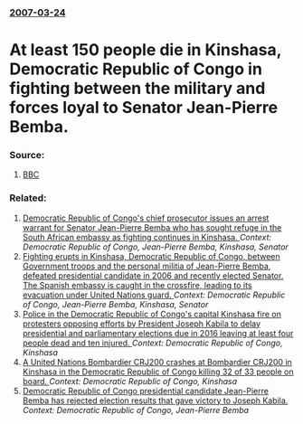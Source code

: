 ### [2007-03-24](/news/2007/03/24/index.md)

#  At least 150 people die in Kinshasa, Democratic Republic of Congo in fighting between the military and forces loyal to Senator Jean-Pierre Bemba. 




### Source:

1. [BBC](http://news.bbc.co.uk/2/hi/africa/6492283.stm)

### Related:

1. [ Democratic Republic of Congo's chief prosecutor issues an arrest warrant for Senator Jean-Pierre Bemba who has sought refuge in the South African embassy as fighting continues in Kinshasa. ](/news/2007/03/23/democratic-republic-of-congo-s-chief-prosecutor-issues-an-arrest-warrant-for-senator-jean-pierre-bemba-who-has-sought-refuge-in-the-south-a.md) _Context: Democratic Republic of Congo, Jean-Pierre Bemba, Kinshasa, Senator_
2. [ Fighting erupts in Kinshasa, Democratic Republic of Congo, between Government troops and the personal militia of Jean-Pierre Bemba, defeated presidential candidate in 2006 and recently elected Senator. The Spanish embassy is caught in the crossfire, leading to its evacuation under United Nations guard. ](/news/2007/03/22/fighting-erupts-in-kinshasa-democratic-republic-of-congo-between-government-troops-and-the-personal-militia-of-jean-pierre-bemba-defeate.md) _Context: Democratic Republic of Congo, Jean-Pierre Bemba, Kinshasa, Senator_
3. [Police in the Democratic Republic of Congo's capital Kinshasa fire on protesters opposing efforts by President Joseph Kabila to delay presidential and parliamentary elections due in 2016 leaving at least four people dead and ten injured. ](/news/2015/01/19/police-in-the-democratic-republic-of-congo-s-capital-kinshasa-fire-on-protesters-opposing-efforts-by-president-joseph-kabila-to-delay-presid.md) _Context: Democratic Republic of Congo, Kinshasa_
4. [A United Nations Bombardier CRJ200 crashes at Bombardier CRJ200 in Kinshasa in the Democratic Republic of Congo killing 32 of 33 people on board. ](/news/2011/04/4/a-united-nations-bombardier-crj200-crashes-at-bombardier-crj200-in-kinshasa-in-the-democratic-republic-of-congo-killing-32-of-33-people-on-b.md) _Context: Democratic Republic of Congo, Kinshasa_
5. [ Democratic Republic of Congo presidential candidate Jean-Pierre Bemba has rejected election results that gave victory to Joseph Kabila. ](/news/2006/11/16/democratic-republic-of-congo-presidential-candidate-jean-pierre-bemba-has-rejected-election-results-that-gave-victory-to-joseph-kabila.md) _Context: Democratic Republic of Congo, Jean-Pierre Bemba_
